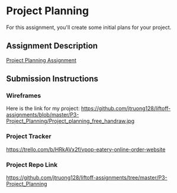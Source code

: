 # Project Planning
For this assignment, you'll create some initial plans for your project.

## Assignment Description
[Project Planning Assignment](https://education.launchcode.org/liftoff/modules/assignments/project-planning)

## Submission Instructions

### Wireframes

Here is the link for my project: https://github.com/jtruong128/liftoff-assignments/blob/master/P3-Project_Planning/Project_planning_free_handraw.jpg

### Project Tracker

https://trello.com/b/HRkAVx2f/vpop-eatery-online-order-website

### Project Repo Link

https://github.com/jtruong128/liftoff-assignments/tree/master/P3-Project_Planning
